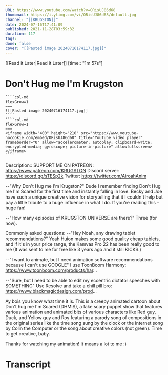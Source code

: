 ```yaml
---
URL: https://www.youtube.com/watch?v=ORisUJ86d68
thumbnail: https://i.ytimg.com/vi/ORisUJ86d68/default.jpg
channel: "[[KRUGSTON]]"
date: 2024-07-16T17:41:09
published: 2021-11-28T03:59:32
duration: 117
tags: 
done: false
cover: "[[Pasted image 20240716174117.jpg]]"
---
```

[[Read it Later|Read it Later]] [time:: "1m 57s"]
# Don't Hug me I'm Krugston
`````col
````col-md
flexGrow=1
===
![[Pasted image 20240716174117.jpg]]
````
````col-md
flexGrow=1
===
<iframe width="400" height="210" src="https://www.youtube-nocookie.com/embed/ORisUJ86d68" title="YouTube video player" frameborder="0" allow="accelerometer; autoplay; clipboard-write; encrypted-media; gyroscope; picture-in-picture" allowfullscreen></iframe>
````
`````
Description:: SUPPORT ME ON PATREON: https://www.patreon.com/KRUGSTON
Discord server: https://discord.gg/sTESp2k
Twitter: https://twitter.com/AiroahAnim

--"Why Don't Hug me I'm Krugston?"
Dude I remember finding Don't Hug me I'm Scared for the first time and instantly falling in love. Becky and Joe have such a unique creative vision for storytelling that it I couldn't help but pay a little tribute to a huge influence in what I do. If you're reading this - huge fan!

--"How many episodes of KRUGSTON UNIVERSE are there?"
Three (for now).

Commonly asked questions:
--"Hey Noah, any drawing tablet recommendations?"
Yeah Huion makes some good quality cheap tablets, and if it's in your price range, the Kamvas Pro 22 has been really good to me (It was sent to me for free like 3 years ago and it still KICKS.)

--"I want to animate, but I need animation software recommendations because I can't use GOOGLE"
I use ToonBoom Harmony: https://www.toonboom.com/products/har...

--"Sure, but I need to be able to edit my eccentric dictator speeches with SOMETHING"
Use Resolve and take a chill pill bro: https://www.blackmagicdesign.com/prod...

Ay bois you know what time it is. This is a creepy animated cartoon about Don't hug me I'm Scared (DHMIS), a fake scary puppet show that features various animation and animated bits of various characters like Red guy, Duck, and Yellow guy and Roy featuring a parody song of compositions in the original series like the time song sung by the clock or the internet song by Colin the Computer or the song about creative colors (not green). Time to get creative, baby.

Thanks for watching my animation! It means a lot to me :)
# Transcript